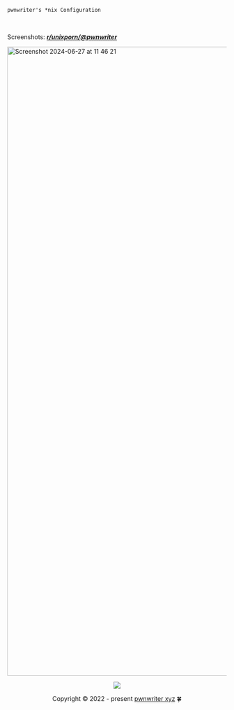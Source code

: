 ```ocaml
pwnwriter's *nix Configuration
```
<br>

Screenshots: [***r/unixporn/@pwnwriter***][porn]

<img width="1440" alt="Screenshot 2024-06-27 at 11 46 21" src="https://github.com/pwnwriter/nix/assets/90331517/d6db55ba-af8d-43d5-98b8-5d5b0d6cc34b">

<p align="center"><img src="https://raw.githubusercontent.com/catppuccin/catppuccin/main/assets/footers/gray0_ctp_on_line.svg?sanitize=true" /></p>
<p align="center">Copyright &copy; 2022 - present <a href="https://pwnwriter.xyz" target="_blank"> pwnwriter xyz<a> 🍀</a> 

[porn]: https://www.reddit.com/r/unixporn/search?q=author%3ANabeen0x01&sort=new&restrict_sr=on&t=all
